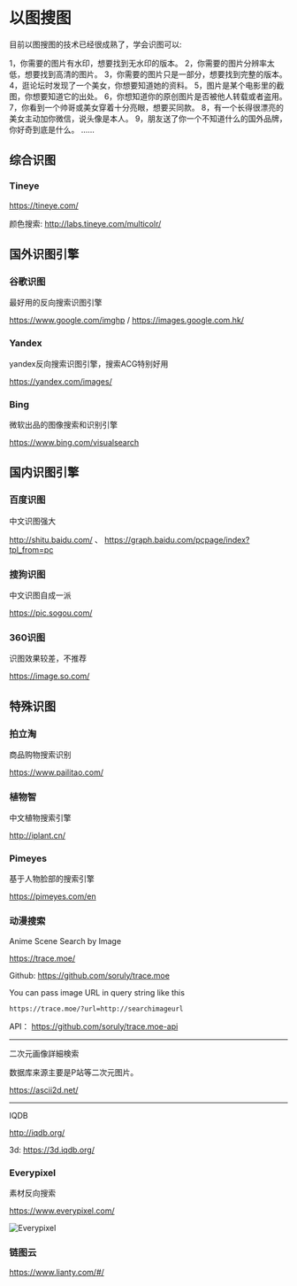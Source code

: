 # 以图搜图

目前以图搜图的技术已经很成熟了，学会识图可以:

1，你需要的图片有水印，想要找到无水印的版本。
2，你需要的图片分辨率太低，想要找到高清的图片。
3，你需要的图片只是一部分，想要找到完整的版本。
4，逛论坛时发现了一个美女，你想要知道她的资料。
5，图片是某个电影里的截图，你想要知道它的出处。
6，你想知道你的原创图片是否被他人转载或者盗用。
7，你看到一个帅哥或美女穿着十分亮眼，想要买同款。
8，有一个长得很漂亮的美女主动加你微信，说头像是本人。
9，朋友送了你一个不知道什么的国外品牌，你好奇到底是什么。
......

## 综合识图

### Tineye

https://tineye.com/

颜色搜索: http://labs.tineye.com/multicolr/

## 国外识图引擎

### 谷歌识图

最好用的反向搜索识图引擎

https://www.google.com/imghp / https://images.google.com.hk/

### Yandex

yandex反向搜索识图引擎，搜索ACG特别好用

https://yandex.com/images/

### Bing

微软出品的图像搜索和识别引擎

https://www.bing.com/visualsearch

## 国内识图引擎

### 百度识图

中文识图强大

http://shitu.baidu.com/ 、 https://graph.baidu.com/pcpage/index?tpl_from=pc

### 搜狗识图

中文识图自成一派

 https://pic.sogou.com/

### 360识图

识图效果较差，不推荐

https://image.so.com/

## 特殊识图

### 拍立淘

商品购物搜索识别

https://www.pailitao.com/

### 植物智

中文植物搜索引擎

http://iplant.cn/

### Pimeyes

基于人物脸部的搜索引擎

https://pimeyes.com/en

### 动漫搜索

Anime Scene Search by Image

https://trace.moe/

Github: https://github.com/soruly/trace.moe

You can pass image URL in query string like this

```
https://trace.moe/?url=http://searchimageurl
```

API： https://github.com/soruly/trace.moe-api

---

二次元画像詳細検索

数据库来源主要是P站等二次元图片。

https://ascii2d.net/

----

IQDB

http://iqdb.org/

3d: https://3d.iqdb.org/

### Everypixel

素材反向搜索

https://www.everypixel.com/

![Everypixel](https://i.postimg.cc/RFpnftdR/image.png)

### 链图云

https://www.lianty.com/#/
